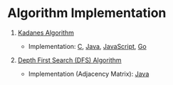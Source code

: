 # Algorithm Implementation

1) [Kadanes Algorithm](src/kadanes_algorithm)
    - Implementation: [C](src/kadanes_algorithm/KadanesImpl.c), [Java](src/kadanes_algorithm/KadanesImpl.java), [JavaScript](src/kadanes_algorithm/KadanesImpl.js), [Go](src/kadanes_algorithm/KadanesImpl.go)

2) [Depth First Search (DFS) Algorithm](src/depth_first_search)
    - Implementation (Adjacency Matrix): [Java](src/depth_first_search/DFS_adjmat.java)